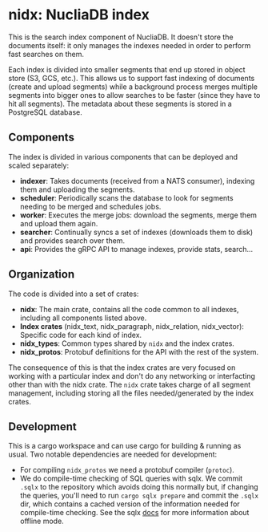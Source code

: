 # nidx: NucliaDB index

This is the search index component of NucliaDB. It doesn't store the documents itself: it only manages
the indexes needed in order to perform fast searches on them.

Each index is divided into smaller segments that end up stored in object store (S3, GCS, etc.). This allows us to
support fast indexing of documents (create and upload segments) while a background process merges multiple segments
into bigger ones to allow searches to be faster (since they have to hit all segments). The metadata about these
segments is stored in a PostgreSQL database.

## Components

The index is divided in various components that can be deployed and scaled separately:

- **indexer**: Takes documents (received from a NATS consumer), indexing them and uploading the segments.
- **scheduler**: Periodically scans the database to look for segments needing to be merged and schedules jobs.
- **worker**: Executes the merge jobs: download the segments, merge them and upload them again.
- **searcher**: Continually syncs a set of indexes (downloads them to disk) and provides search over them.
- **api**: Provides the gRPC API to manage indexes, provide stats, search...

## Organization

The code is divided into a set of crates:

- **nidx**: The main crate, contains all the code common to all indexes, including all components listed above.
- **Index crates** (nidx_text, nidx_paragraph, nidx_relation, nidx_vector): Specific code for each kind of index.
- **nidx_types**: Common types shared by `nidx` and the index crates.
- **nidx_protos**: Protobuf definitions for the API with the rest of the system.

The consequence of this is that the index crates are very focused on working with a particular index and don't do any
networking or interfacting other than with the nidx crate. The `nidx` crate takes charge of all segment management,
including storing all the files needed/generated by the index crates.

## Development

This is a cargo workspace and can use cargo for building & running as usual. Two notable dependencies are needed for
development:
- For compiling `nidx_protos` we need a protobuf compiler (`protoc`).
- We do compile-time checking of SQL queries with sqlx. We commit `.sqlx` to the repository which avoids doing this
  normally but, if changing the queries, you'll need to run `cargo sqlx prepare` and commit the `.sqlx` dir, which
  contains a cached version of the information needed for compile-time checking. See the sqlx
  [docs](https://github.com/launchbadge/sqlx/blob/main/sqlx-cli/README.md#enable-building-in-offline-mode-with-query)
  for more information about offline mode.
